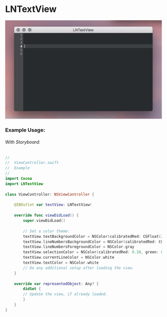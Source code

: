 LNTextView
===========

![Screenshot](https://github.com/JonWorms/LNTextView/blob/master/Screenshot.gif?raw=true)
### Example Usage:
###### With Storyboard:
```Swift
//
//  ViewController.swift
//  Example
//
import Cocoa
import LNTextView

class ViewController: NSViewController {

	@IBOutlet var textView: LNTextView!

	override func viewDidLoad() {
		super.viewDidLoad()

		// Set a color theme:
		textView.textBackgroundColor = NSColor(calibratedRed: CGFloat(29.0/255.0), green: CGFloat(32.0/255.0), blue: CGFloat(35.0/255.0), alpha: 1)
		textView.lineNumbersBackgroundColor = NSColor(calibratedRed: CGFloat(54.0/255.0), green: CGFloat(56.0/255.0), blue: CGFloat(58.0/255.0), alpha: 1)
		textView.lineNumbersForegroundColor = NSColor.gray
		textView.selectionColor = NSColor(calibratedRed: 0.28, green: 0.30, blue: 0.32, alpha: 1)
		textView.currentLineColor = NSColor.white
		textView.textColor = NSColor.white
		// Do any additional setup after loading the view.
	}

	override var representedObject: Any? {
		didSet {
		// Update the view, if already loaded.
		}
	}
}
```
